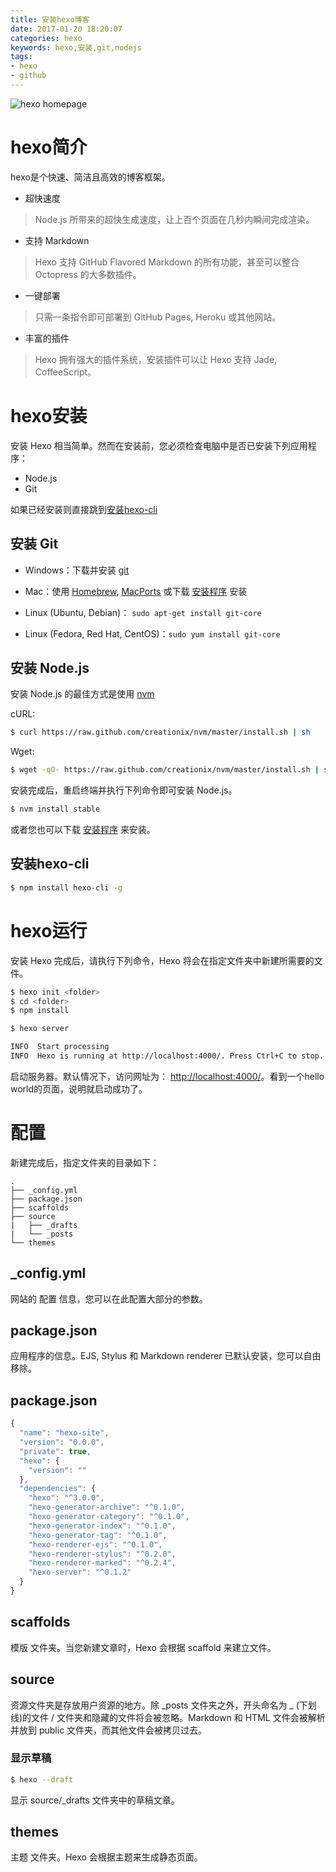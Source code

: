 ```yaml
---
title: 安装hexo博客
date: 2017-01-20 18:20:07
categories: hexo
keywords: hexo,安装,git,nodejs
tags: 
- hexo
- github
---
```

![hexo homepage](http://tuchuang-1256050518.cos.ap-chengdu.myqcloud.com/17-2-17/59463456-file_1487333574052_13fc6.png)
# hexo简介
hexo是个快速、简洁且高效的博客框架。

- 超快速度
> Node.js 所带来的超快生成速度，让上百个页面在几秒内瞬间完成渲染。

- 支持 Markdown
>    Hexo 支持 GitHub Flavored Markdown 的所有功能，甚至可以整合 Octopress 的大多数插件。

- 一键部署
>    只需一条指令即可部署到 GitHub Pages, Heroku 或其他网站。

- 丰富的插件
>    Hexo 拥有强大的插件系统，安装插件可以让 Hexo 支持 Jade, CoffeeScript。


<!-- more -->

# hexo安装
安装 Hexo 相当简单。然而在安装前，您必须检查电脑中是否已安装下列应用程序：

- Node.js
- Git

如果已经安装则直接跳到[安装hexo-cli](#安装hexo-cli)


## 安装 Git
- Windows：下载并安装 [git](https://git-scm.com/download/win)
- Mac：使用 [Homebrew](http://mxcl.github.com/homebrew/), [MacPorts](http://www.macports.org/) 或下载 [安装程序](http://sourceforge.net/projects/git-osx-installer/) 安装

- Linux (Ubuntu, Debian)： `sudo apt-get install git-core`

- Linux (Fedora, Red Hat, CentOS)：`sudo yum install git-core`


## 安装 Node.js
安装 Node.js 的最佳方式是使用 [nvm](https://github.com/creationix/nvm)

cURL:

``` bash
$ curl https://raw.github.com/creationix/nvm/master/install.sh | sh
```

Wget:

``` bash
$ wget -qO- https://raw.github.com/creationix/nvm/master/install.sh | sh
```

安装完成后，重启终端并执行下列命令即可安装 Node.js。

``` bash
$ nvm install stable
```

或者您也可以下载 [安装程序](http://nodejs.org/) 来安装。


## 安装hexo-cli

``` bash
$ npm install hexo-cli -g
```

# hexo运行
安装 Hexo 完成后，请执行下列命令，Hexo 将会在指定文件夹中新建所需要的文件。

```bash
$ hexo init <folder>
$ cd <folder>
$ npm install
```

```bash
$ hexo server

INFO  Start processing
INFO  Hexo is running at http://localhost:4000/. Press Ctrl+C to stop.
```
启动服务器。默认情况下，访问网址为： [http://localhost:4000/](http://localhost:4000/)。看到一个hello world的页面，说明就启动成功了。

# 配置
新建完成后，指定文件夹的目录如下：

```
.
├── _config.yml
├── package.json
├── scaffolds
├── source
|   ├── _drafts
|   └── _posts
└── themes
```

## _config.yml
网站的 配置 信息，您可以在此配置大部分的参数。

## package.json
应用程序的信息。EJS, Stylus 和 Markdown renderer 已默认安装，您可以自由移除。

## package.json

```js
{
  "name": "hexo-site",
  "version": "0.0.0",
  "private": true,
  "hexo": {
    "version": ""
  },
  "dependencies": {
    "hexo": "^3.0.0",
    "hexo-generator-archive": "^0.1.0",
    "hexo-generator-category": "^0.1.0",
    "hexo-generator-index": "^0.1.0",
    "hexo-generator-tag": "^0.1.0",
    "hexo-renderer-ejs": "^0.1.0",
    "hexo-renderer-stylus": "^0.2.0",
    "hexo-renderer-marked": "^0.2.4",
    "hexo-server": "^0.1.2"
  }
}
```

## scaffolds
模版 文件夹。当您新建文章时，Hexo 会根据 scaffold 来建立文件。

## source
资源文件夹是存放用户资源的地方。除 \_posts 文件夹之外，开头命名为 \_ (下划线)的文件 / 文件夹和隐藏的文件将会被忽略。Markdown 和 HTML 文件会被解析并放到 public 文件夹，而其他文件会被拷贝过去。

### 显示草稿

```bash
$ hexo --draft
```
显示 source/_drafts 文件夹中的草稿文章。

## themes
主题 文件夹。Hexo 会根据主题来生成静态页面。